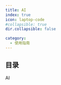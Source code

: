 ```yaml
---
title: AI
index: true
icon: laptop-code
#collapsible: true
dir.collapsible: false

category:
  - 使用指南
---
```


## 目录

AI